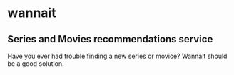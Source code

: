 # wannait
## Series and Movies recommendations service
Have you ever had trouble finding a new series or moviсe? Wannait should be a good solution.
